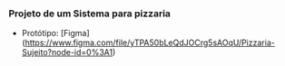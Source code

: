 
### Projeto de um Sistema para pizzaria
- Protótipo:  [Figma] (https://www.figma.com/file/yTPA50bLeQdJOCrg5sAOqU/Pizzaria-Sujeito?node-id=0%3A1)

